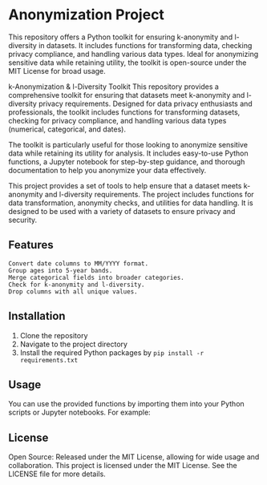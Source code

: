 # Anonymization Project

This repository offers a Python toolkit for ensuring k-anonymity and l-diversity in datasets. It includes functions for transforming data, checking privacy compliance, and handling various data types. Ideal for anonymizing sensitive data while retaining utility, the toolkit is open-source under the MIT License for broad usage.

k-Anonymization & l-Diversity Toolkit
This repository provides a comprehensive toolkit for ensuring that datasets meet k-anonymity and l-diversity privacy requirements. Designed for data privacy enthusiasts and professionals, the toolkit includes functions for transforming datasets, checking for privacy compliance, and handling various data types (numerical, categorical, and dates).

The toolkit is particularly useful for those looking to anonymize sensitive data while retaining its utility for analysis. It includes easy-to-use Python functions, a Jupyter notebook for step-by-step guidance, and thorough documentation to help you anonymize your data effectively.

This project provides a set of tools to help ensure that a dataset meets k-anonymity and l-diversity requirements.
The project includes functions for data transformation, anonymity checks, and utilities for data handling.
It is designed to be used with a variety of datasets to ensure privacy and security.

## Features

    Convert date columns to MM/YYYY format.
    Group ages into 5-year bands.
    Merge categorical fields into broader categories.
    Check for k-anonymity and l-diversity.
    Drop columns with all unique values.

## Installation

1. Clone the repository
2. Navigate to the project directory
3. Install the required Python packages by `pip install -r requirements.txt`

## Usage

You can use the provided functions by importing them into your Python scripts or Jupyter notebooks. For example:

## License

Open Source: Released under the MIT License, allowing for wide usage and collaboration.
This project is licensed under the MIT License. See the LICENSE file for more details.
